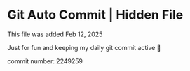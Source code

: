 # Git Auto Commit | Hidden File

This file was added Feb 12, 2025

Just for fun and keeping my daily git commit active 🤪

commit number: 2249259

